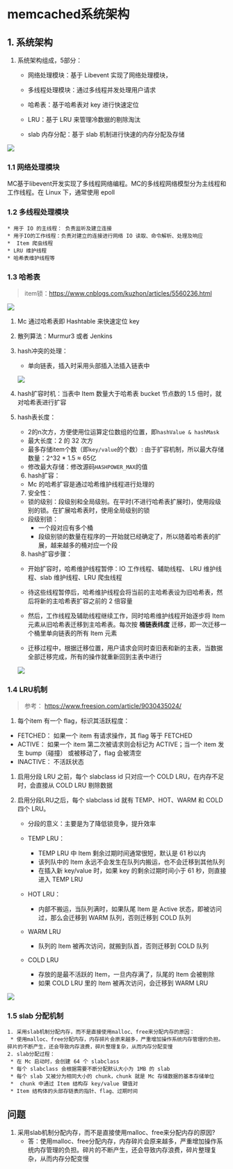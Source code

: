 # memcached系统架构

## 1. 系统架构

1. 系统架构组成，5部分：

   * 网络处理模块：基于 Libevent 实现了网络处理模块，

   * 多线程处理模块：通过多线程并发处理用户请求
   * 哈希表：基于哈希表对 key 进行快速定位
   * LRU：基于 LRU 来管理冷数据的剔除淘汰
   * slab 内存分配：基于 slab 机制进行快速的内存分配及存储

![](.\03.01mc系统架构.png)

### 1.1  网络处理模块

  MC基于libevent开发实现了多线程网络编程。MC的多线程网络模型分为主线程和工作线程。在 Linux 下，通常使用 epoll

### 1.2 多线程处理模块

	* 用于 IO 的主线程： 负责监听及建立连接
	* 用于IO的工作线程：负责对建立的连接进行网络 IO 读取、命令解析、处理及响应
	*  Item 爬虫线程
	* LRU 维护线程
	* 哈希表维护线程等

### 1.3 哈希表

> item锁：https://www.cnblogs.com/kuzhon/articles/5560236.html

![](02.01mc内存分布.png)

 1. Mc 通过哈希表即 Hashtable 来快速定位 key

 2. 散列算法：Murmur3 或者 Jenkins

 3. hash冲突的处理：

    * 单向链表，插入时采用头部插入法插入链表中

    ![](03.02mc中hash表结构.png)

 4. hash扩容时机：当表中 Item 数量大于哈希表 bucket 节点数的 1.5 倍时，就对哈希表进行扩容

 5. hash表长度：

    - 2的n次方，方便使用位运算定位数组的位置，即`hashValue & hashMask`
    - 最大长度：2 的 32 次方
    - 最多存储item个数（即`key/value`的个数）: 由于扩容机制，所以最大存储数量：2^32 * 1.5 ≈ 65亿
    - 修改最大存储：修改源码`HASHPOWER_MAX`的值

	6. hash扩容：

    * Mc 的哈希扩容是通过哈希维护线程进行处理的

	7. 安全性：

    * 锁的级别：段级别和全局级别。在平时(不进行哈希表扩展时)，使用段级别的锁。在扩展哈希表时，使用全局级别的锁
    * 段级别锁：
      * 一个段对应有多个桶
      * 段级别锁的数量在程序的一开始就已经确定了，所以随着哈希表的扩展，越来越多的桶对应一个段

	8. hash扩容步骤：

    * 开始扩容时，哈希维护线程暂停：IO 工作线程、辅助线程、 LRU 维护线程、slab 维护线程、LRU 爬虫线程

    * 待这些线程暂停后，哈希维护线程会将当前的主哈希表设为旧哈希表，然后将新的主哈希表扩容之前的 2 倍容量
    * 然后，工作线程及辅助线程继续工作，同时哈希维护线程开始逐步将 Item 元素从旧哈希表迁移到主哈希表。每次按 **桶链表纬度** 迁移，即一次迁移一个桶里单向链表的所有 Item 元素
    * 迁移过程中，根据迁移位置，用户请求会同时查旧表和新的主表，当数据全部迁移完成，所有的操作就重新回到主表中进行

    ![](03.03mc中hash扩容过程.png)

### 1.4 LRU机制

> 参考： https://www.freesion.com/article/9030435024/

1.  每个item 有一个 flag，标识其活跃程度：

   * FETCHED： 如果一个 item 有请求操作，其 flag 等于 FETCHED
   * ACTIVE： 如果一个 item 第二次被请求则会标记为 ACTIVE；当一个 item 发生 bump（碰撞） 或被移动了，flag 会被清空
   * INACTIVE： 不活跃状态

   

 1. 启用分段 LRU 之前，每个 slabclass id 只对应一个 COLD  LRU，在内存不足时，会直接从 COLD LRU 剔除数据

 2. 启用分段LRU之后，每个 slabclass id 就有 TEMP、HOT、WARM 和 COLD  四个 LRU。

    * 分段的意义：主要是为了降低锁竞争，提升效率

    * TEMP LRU： 
      * TEMP LRU 中 Item 剩余过期时间通常很短，默认是 61 秒以内
      * 该列队中的 Item 永远不会发生在队列内搬运，也不会迁移到其他队列
      * 在插入新 key/value 时，如果 key 的剩余过期时间小于 61 秒，则直接进入 TEMP LRU

    * HOT LRU：
      * 内部不搬运，当队列满时，如果队尾 Item 是 Active 状态，即被访问过，那么会迁移到 WARM 队列，否则迁移到 COLD 队列
    * WARM LRU
      * 队列的 Item 被再次访问，就搬到队首，否则迁移到 COLD 队列
    * COLD LRU
      * 存放的是最不活跃的 Item，一旦内存满了，队尾的 Item 会被剔除
      * 如果 COLD LRU 里的 Item 被再次访问，会迁移到 WARM LRU

![](03.01mc插入key到LRU的过程.png)

### 1.5 slab 分配机制

 	1. 采用slab机制分配内存，而不是直接使用malloc、free来分配内存的原因：
     * 使用malloc、free分配内存，内存碎片会原来越多，严重增加操作系统内存管理的负担。碎片的不断产生，还会导致内存浪费，碎片整理复杂，从而内存分配变慢
 	2. slab分配过程：
     * 在 Mc 启动时，会创建 64 个 slabclass
     * 每个 slabclass 会根据需要不断分配默认大小为 1MB 的 slab
     * 每个 slab 又被分为相同大小的 chunk，chunk 就是 Mc 存储数据的基本存储单位
     *  chunk 中通过 Item 结构存 key/value 键值对
     * Item 结构体的头部存链表的指针、flag、过期时间



## 问题
1. 采用slab机制分配内存，而不是直接使用malloc、free来分配内存的原因?
   * 答：使用malloc、free分配内存，内存碎片会原来越多，严重增加操作系统内存管理的负担。碎片的不断产生，还会导致内存浪费，碎片整理复杂，从而内存分配变慢
